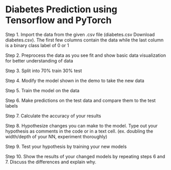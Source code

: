 # Diabetes Prediction using Tensorflow and PyTorch


Step 1. Import the data from the given .csv file (diabetes.csv Download diabetes.csv). The first few columns contain the data while the last column is a binary class label of 0 or 1

Step 2. Preprocess the data as you see fit and show basic data visualization for better understanding of data

Step 3. Split into 70% train 30% test

Step 4. Modify the model shown in the demo to take the new data

Step 5. Train the model on the data

Step 6. Make predictions on the test data and compare them to the test labels

Step 7. Calculate the accuracy of your results

Step 8. Hypothesize changes you can make to the model. Type out your hypothesis as comments in the code or in a text cell. (ex. doubling the width/depth of your NN, experiment thoroughly)

Step 9. Test your hypothesis by training your new models

Step 10. Show the results of your changed models by repeating steps 6 and 7. Discuss the differences and explain why. 
